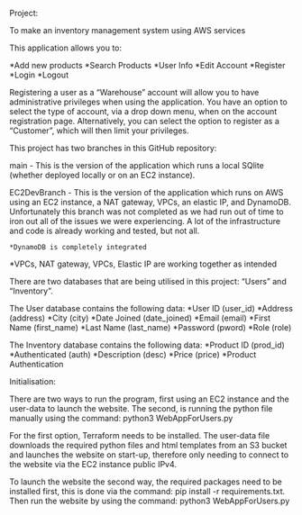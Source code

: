 Project:

To make an inventory management system using AWS services

This application allows you to:

*Add new products
*Search Products
*User Info
*Edit Account
*Register
*Login
*Logout

Registering a user as a “Warehouse” account will allow you to have administrative privileges when using the application. You have an option to select the type of account, via a drop down menu, when on the account registration page. Alternatively, you can select the option to register as a “Customer”, which will then limit your privileges. 

This project has two branches in this GitHub repository: 

main - This is the version of the application which runs a local SQlite (whether deployed locally or on an EC2 instance).

EC2DevBranch - This is the version of the application which runs on AWS using an EC2 instance, a NAT gateway, VPCs, an elastic IP, and DynamoDB. Unfortunately this branch was not completed as we had run out of time to iron out all of the issues we were experiencing. A lot of the infrastructure and code is already working and tested, but not all.


	*DynamoDB is completely integrated
  *VPCs, NAT gateway, VPCs, Elastic IP are working together as intended

There are two databases that are being utilised in this project: “Users” and “Inventory”.

The User database contains the following data: 
*User ID (user_id)
*Address (address)
*City (city)
*Date Joined (date_joined)
*Email (email)
*First Name (first_name)
*Last Name (last_name)
*Password (pword)
*Role (role)

The Inventory database contains the following data:
*Product ID (prod_id)
*Authenticated (auth)
*Description (desc)
*Price (price)
*Product Authentication 


Initialisation:

There are two ways to run the program, first using an EC2 instance and the user-data to launch the website. The second, is running the python file manually using the command: python3 WebAppForUsers.py

For the first option, Terraform needs to be installed. The user-data file downloads the required python files and html templates from an S3 bucket and launches the website on start-up, therefore only needing to connect to the website via the EC2 instance public IPv4.

To launch the website the second way, the required packages need to be installed first, this is done via the command: pip install -r requirements.txt. Then run the website by using the command: python3 WebAppForUsers.py

